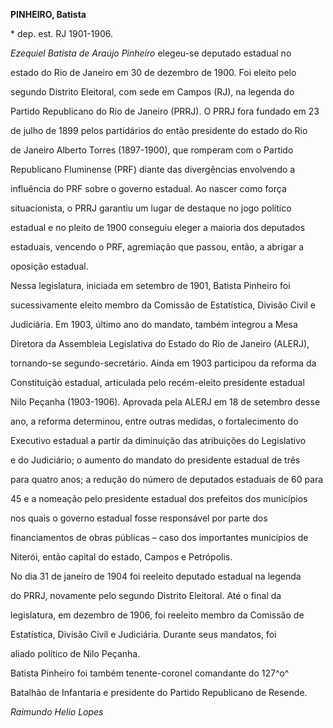 **PINHEIRO, Batista**



\* dep. est. RJ 1901-1906.



*Ezequiel Batista de Araújo Pinheiro* elegeu-se deputado estadual no

estado do Rio de Janeiro em 30 de dezembro de 1900. Foi eleito pelo

segundo Distrito Eleitoral, com sede em Campos (RJ), na legenda do

Partido Republicano do Rio de Janeiro (PRRJ). O PRRJ fora fundado em 23

de julho de 1899 pelos partidários do então presidente do estado do Rio

de Janeiro Alberto Torres (1897-1900), que romperam com o Partido

Republicano Fluminense (PRF) diante das divergências envolvendo a

influência do PRF sobre o governo estadual. Ao nascer como força

situacionista, o PRRJ garantiu um lugar de destaque no jogo político

estadual e no pleito de 1900 conseguiu eleger a maioria dos deputados

estaduais, vencendo o PRF, agremiação que passou, então, a abrigar a

oposição estadual.



Nessa legislatura, iniciada em setembro de 1901, Batista Pinheiro foi

sucessivamente eleito membro da Comissão de Estatística, Divisão Civil e

Judiciária. Em 1903, último ano do mandato, também integrou a Mesa

Diretora da Assembleia Legislativa do Estado do Rio de Janeiro (ALERJ),

tornando-se segundo-secretário. Ainda em 1903 participou da reforma da

Constituição estadual, articulada pelo recém-eleito presidente estadual

Nilo Peçanha (1903-1906). Aprovada pela ALERJ em 18 de setembro desse

ano, a reforma determinou, entre outras medidas, o fortalecimento do

Executivo estadual a partir da diminuição das atribuições do Legislativo

e do Judiciário; o aumento do mandato do presidente estadual de três

para quatro anos; a redução do número de deputados estaduais de 60 para

45 e a nomeação pelo presidente estadual dos prefeitos dos municípios

nos quais o governo estadual fosse responsável por parte dos

financiamentos de obras públicas – caso dos importantes municípios de

Niterói, então capital do estado, Campos e Petrópolis.



No dia 31 de janeiro de 1904 foi reeleito deputado estadual na legenda

do PRRJ, novamente pelo segundo Distrito Eleitoral. Até o final da

legislatura, em dezembro de 1906, foi reeleito membro da Comissão de

Estatística, Divisão Civil e Judiciária. Durante seus mandatos, foi

aliado político de Nilo Peçanha.



Batista Pinheiro foi também tenente-coronel comandante do 127^o^

Batalhão de Infantaria e presidente do Partido Republicano de Resende.



*Raimundo Helio Lopes*



